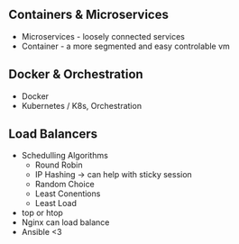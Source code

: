 
## Containers & Microservices
- Microservices - loosely connected services
- Container - a more segmented and easy controlable vm

## Docker & Orchestration
- Docker
- Kubernetes / K8s, Orchestration

## Load Balancers
- Schedulling Algorithms
	- Round Robin
	- IP Hashing -> can help with sticky session
	- Random Choice
	- Least Conentions
	- Least Load
- top or htop
- Nginx can load balance
- Ansible <3 